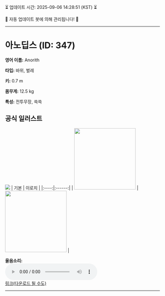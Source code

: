 
⏳ 업데이트 시간: 2025-09-06 14:28:51 (KST) ⏳

🤖 자동 업데이트 봇에 의해 관리됩니다! 🤖

---

# 아노딥스 (ID: 347)
**영어 이름:** Anorith

**타입:** 바위, 벌레

**키:** 0.7 m

**몸무게:** 12.5 kg

**특성:** 전투무장, 쓱쓱

## 공식 일러스트
![](https://raw.githubusercontent.com/PokeAPI/sprites/master/sprites/pokemon/other/official-artwork/347.png)
| 기본 | 이로치 |
|:----:|:------:|
| <img src="http://play.pokemonshowdown.com/sprites/ani/anorith.gif" width="200"> | <img src="http://play.pokemonshowdown.com/sprites/ani-shiny/anorith.gif" width="200"> |

**울음소리:**<br><audio controls src="https://raw.githubusercontent.com/PokeAPI/cries/main/cries/pokemon/latest/347.ogg"></audio><br> [링크(다운로드 될 수도)](https://raw.githubusercontent.com/PokeAPI/cries/main/cries/pokemon/latest/347.ogg)


---
